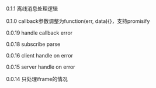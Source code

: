 0.1.1
离线消息处理逻辑

0.1.0
callback参数调整为function(err, data){}，支持promisify

0.0.19
handle callback error

0.0.18
subscribe parse

0.0.16
client handle on error

0.0.15
server handle on error

0.0.14
只处理iframe的情况

